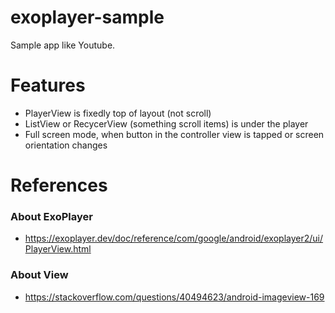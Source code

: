 # exoplayer-sample
Sample app like Youtube.

# Features
- PlayerView is fixedly top of layout (not scroll)
- ListView or RecycerView (something scroll items) is under the player
- Full screen mode, when button in the controller view is tapped or screen orientation changes

# References
### About ExoPlayer
- https://exoplayer.dev/doc/reference/com/google/android/exoplayer2/ui/PlayerView.html

### About View
- https://stackoverflow.com/questions/40494623/android-imageview-169
